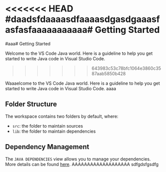 <<<<<<< HEAD
#daadsfdaaaasdfaaaasdgasdgaaasfasfasfaaaaaaaaaaa# Getting Started
=======
#aaa# Getting Started

Welcome to the VS Code Java world. Here is a guideline to help you get started to write Java code in Visual Studio Code.
>>>>>>> 643983c53c78bfc1064e3860c3587aab5850b428

Waaaelcome to the VS Code Java world. Here is a guideline to help you get started to write Java code in Visual Studio Code.
aaaa
## Folder Structure

The workspace contains two folders by default, where:

- `src`: the folder to maintain sources
- `lib`: the folder to maintain dependencies

## Dependency Management

The `JAVA DEPENDENCIES` view allows you to manage your dependencies. More details can be found [here](https://github.com/microsoft/vscode-java-pack/blob/master/release-notes/v0.9.0.md#work-with-jar-files-directly). AAAAAAAAAAAAAAAAAAA sdfgdsfgsdfg
